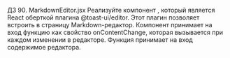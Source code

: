 ДЗ 90. MarkdownEditor.jsx
Реализуйте компонент <MarkdownEditor />, который является React оберткой плагина @toast-ui/editor. Этот плагин позволяет
встроить в страницу Markdown-редактор.
Компонент принимает на вход функцию как свойство onContentChange, которая вызывается при каждом изменении в редакторе.
Функция принимает на вход содержимое редактора.